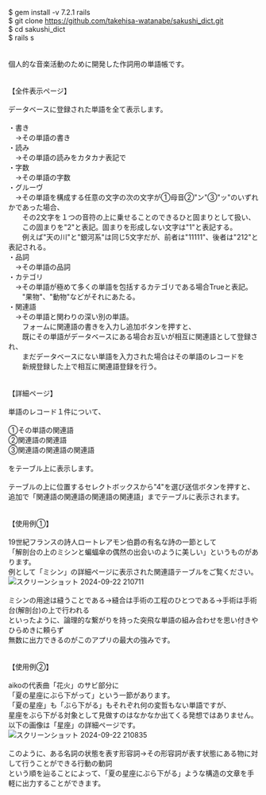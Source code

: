 $ gem install -v 7.2.1 rails<br>
$ git clone https://github.com/takehisa-watanabe/sakushi_dict.git<br>
$ cd sakushi_dict<br>
$ rails s<br>
<br>
<br>個人的な音楽活動のために開発した作詞用の単語帳です。
<br>
<br>
<br>【全件表示ページ】
<br>
<br>データベースに登録された単語を全て表示します。
<br>
<br>・書き
<br>　→その単語の書き
<br>・読み
<br>　→その単語の読みをカタカナ表記で
<br>・字数
<br>　→その単語の字数
<br>・グルーヴ
<br>　→その単語を構成する任意の文字の次の文字が①母音②"ン"③"ッ"のいずれかであった場合、
<br>　　その2文字を１つの音符の上に乗せることのできるひと固まりとして扱い、
<br>　　この固まりを"2"と表記。固まりを形成しない文字は"1"と表記する。
<br>　　例えば"天の川"と"銀河系"は同じ5文字だが、前者は"11111"、後者は"212"と表記される。
<br>・品詞
<br>　→その単語の品詞
<br>・カテゴリ
<br>　→その単語が極めて多くの単語を包括するカテゴリである場合Trueと表記。
<br>　　"果物"、"動物"などがそれにあたる。
<br>・関連語
<br>　→その単語と関わりの深い別の単語。
<br>　　フォームに関連語の書きを入力し追加ボタンを押すと、
<br>　　既にその単語がデータベースにある場合お互いが相互に関連語として登録され、
<br>　　まだデータベースにない単語を入力された場合はその単語のレコードを
<br>　　新規登録した上で相互に関連語登録を行う。
<br>
<br>
<br>【詳細ページ】
<br>
<br>単語のレコード１件について、
<br>
<br>①その単語の関連語
<br>②関連語の関連語
<br>③関連語の関連語の関連語
<br>
<br>をテーブル上に表示します。
<br>
<br>テーブルの上に位置するセレクトボックスから"4"を選び送信ボタンを押すと、
<br>追加で「関連語の関連語の関連語の関連語」までテーブルに表示されます。
<br>
<br>
<br>【使用例①】
<br>
<br>19世紀フランスの詩人ロートレアモン伯爵の有名な詩の一節として
<br>「解剖台の上のミシンと蝙蝠傘の偶然の出会いのように美しい」というものがあります。
<br>例として「ミシン」の詳細ページに表示された関連語テーブルをご覧ください。
<br>![スクリーンショット 2024-09-22 210711](https://github.com/user-attachments/assets/2323ddeb-ef3b-4b5d-993c-5c34367a58ec)
<br>
<br>ミシンの用途は縫うことである→縫合は手術の工程のひとつである→手術は手術台(解剖台)の上で行われる
<br>といったように、論理的な繋がりを持った突飛な単語の組み合わせを思い付きやひらめきに頼らず
<br>無数に出力できるのがこのアプリの最大の強みです。
<br>
<br>
<br>【使用例②】
<br>
<br>aikoの代表曲「花火」のサビ部分に
<br>「夏の星座にぶら下がって」という一節があります。
<br>「夏の星座」も「ぶら下がる」もそれぞれ何の変哲もない単語ですが、
<br>星座をぶら下がる対象として見做すのはなかなか出てくる発想ではありません。
<br>以下の画像は「星座」の詳細ページです。
<br>![スクリーンショット 2024-09-22 210835](https://github.com/user-attachments/assets/e5594ec3-c0c4-4ad4-af97-6609e5c03b1f)
<br>
<br>このように、ある名詞の状態を表す形容詞→その形容詞が表す状態にある物に対して行うことができる行動の動詞
<br>という順を辿ることによって、「夏の星座にぶら下がる」ような構造の文章を手軽に出力することができます。

